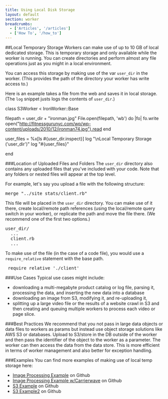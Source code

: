 ```yaml
---
title: Using Local Disk Storage
layout: default
section: worker
breadcrumbs:
  - ['Articles', '/articles']
  - ['How To', '/how_to']
---
```


##Local Temporary Storage
Workers can make use of up to 10 GB of local dedicated storage. This is temporary storage and only available while the worker is running. You can create directories and perform almost any file operations just as you might in a local environment. 

You can access this storage by making use of the var `user_dir` in the worker. (This provides the path of the directory your worker has write access to.) 

Here is an example takes a file from the web and saves it in local storage.(The `log` snippet justs logs the contents of `user_dir`.)

</pre>
class S3Worker < IronWorker::Base

  filepath = user_dir + "ironman.jpg"
  File.open(filepath, 'wb') do |fo|
    fo.write open("http://fitnessgurunyc.com/wp/wp-content/uploads/2010/12/ironman74.jpg").read
  end

  user_files = %x[ls #{user_dir.inspect}]
  log "\nLocal Temporary Storage ('user_dir')"
  log "#{user_files}"

end
</pre>


###Location of Uploaded Files and Folders
The `user_dir` directory also contains any uploaded files that you've included with your code. Note that any folders or nested files will appear at the top level. 

For example, let's say you upload a file with the following structure:

<pre>
merge "../site_stats/client.rb"
</pre>

This file will be placed in the `user_dir` directory. You can make use of it there, create local/remote path references (using the local/remote query switch in your worker), or replicate the path and move the file there. (We recommend one of the first two options.)

<pre>
user_dir/
  ...
  client.rb
  ...
</pre>

To make use of the file (in the case of a code file), you would use a `require_relative` statement with the base path.

<pre>
 require_relative './client'
</pre>

###Use Cases
Typical use cases might include:

* downloading a multi-megabyte product catalog or log file, parsing it, processing the data, and inserting the new data into a database
* downloading an image from S3, modifying it, and re-uploading it,
* splitting up a large video file or the results of a website crawl in S3 and then creating and queuing multiple workers to process each video or page slice.

###Best Practices
We recommend that you not pass in large data objects or data files to workers as params but instead use object storage solutions like AWS S3 or databases. Upload to S3/store in the DB outside of the worker and then pass the identifier of the object to the worker as a parameter. The worker can then access the data from the data store. This is more efficient in terms of worker management and also better for exception handling. 

###Examples
You can find more examples of making use of local temp storage here: 

* [Image Processing Example](https://github.com/iron-io/iron_worker_examples/blob/master/ruby/Image_processing/image_processor.rb) on Github
* [Image Processing Example w/Carrierwave](https://github.com/iron-io/iron_worker_examples/tree/master/ruby/carrierwave) on Github 
* [S3 Example](https://github.com/iron-io/iron_worker_examples/blob/master/ruby/s3_tester/s3_worker.rb) on Github
* [S3 Example2](https://github.com/iron-io/iron_worker_examples/tree/master/ruby/download_to_s3) on Github



